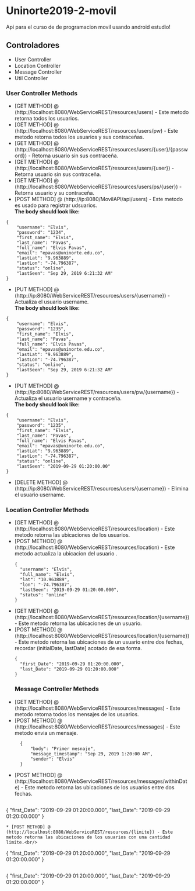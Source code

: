 # Uninorte2019-2-movil
Api para el curso de de programacion movil usando android estudio!


## Controladores
* User Controller
* Location Controller
* Message Controller
* Util Controller

### User Controller Methods
* [GET METHOD] @ (http://localhost:8080/WebServiceREST/resources/users) - Este metodo retorna todos los usuarios.
* [GET METHOD] @ (http://localhost:8080/WebServiceREST/resources/users/pw) - Este metodo retorna todos los usuarios y sus contraceñas.
* [GET METHOD] @ (http://localhost:8080/WebServiceREST/resources/users/{user}/{password}) - Retorna usuario sin sus contraceña.
* [GET METHOD] @ (http://localhost:8080/WebServiceREST/resources/users/{user}) - Retorna usuario sin sus contraceña.
* [GET METHOD] @ (http://localhost:8080/WebServiceREST/resources/users/ps/{user}) - Retorna usuario y su contraceña.
* [POST METHOD] @ (http://ip:8080/MovilAPI/api/users) - Este metodo es usado para registrar udsuarios.<br/>
**The body should look like:**
```
{
	"username": "Elvis",
	"password": "1234",
	"first_name": "Elvis",
	"last_name": "Pavas",
	"full_name": "Elvis Pavas",
	"email": "epavas@uninorte.edu.co",
	"lastLat": "9.963889",
	"lastLon": "-74.796387",
	"status": "online",
	"lastSeen": "Sep 29, 2019 6:21:32 AM"
}
```
* [PUT METHOD] @ (http://ip:8080/WebServiceREST/resources/users/{username}) - Actualiza el usuario username.<br/>
**The body should look like:**
```
{
	"username": "Elvis",
	"password": "1235",
	"first_name": "Elvis",
	"last_name": "Pavas",
	"full_name": "Elvis Pavas",
	"email": "epavas@uninorte.edu.co",
	"lastLat": "9.963889",
	"lastLon": "-74.796387",
	"status": "online",
	"lastSeen": "Sep 29, 2019 6:21:32 AM"
}
```
* [PUT METHOD] @ (http://ip:8080/WebServiceREST/resources/users/pw/{username}) - Actualiza el usuario username y contraceña.<br/>
**The body should look like:**
```
{
	"username": "Elvis",
	"password": "1235",
	"first_name": "Elvis",
	"last_name": "Pavas",
	"full_name": "Elvis Pavas",
	"email": "epavas@uninorte.edu.co",
	"lastLat": "9.963889",
	"lastLon": "-74.796387",
	"status": "online",
	"lastSeen": "2019-09-29 01:20:00.00"
}
```
* [DELETE METHOD] @ (http://ip:8080/WebServiceREST/resources/users/{username}) - Elimina  el usuario username.<br/>

### Location Controller Methods
* [GET METHOD] @ (http://localhost:8080/WebServiceREST/resources/location) - Este metodo retorna las ubicaciones de los usuarios.
* [POST METHOD] @ (http://localhost:8080/WebServiceREST/resources/location) - Este metodo actualiza la ubicacion del usuario .<br/>
  ```
  {
    "username": "Elvis",
    "full_name": "Elvis",
    "lat": "10.963889",
    "lon": "-74.796387",
    "lastSeen": "2019-09-29 01:20:00.000",
    "status": "online"
  }
  ```
* [GET METHOD] @ (http://localhost:8080/WebServiceREST/resources/location/{username}) - Este metodo retorna las ubicaciones de un usuario.
* [POST METHOD] @ (http://localhost:8080/WebServiceREST/resources/location/{username}) - Este metodo retorna las ubicaciones de un usuario entre dos fechas, recordar (initialDate, lastDate] acotado de esa forma.
  ```
  {
    "first_Date": "2019-09-29 01:20:00.000",
    "last_Date": "2019-09-29 01:20:00.000"
  }
  ```
  ### Message Controller Methods
* [GET METHOD] @ (http://localhost:8080/WebServiceREST/resources/messages) - Este metodo retorna todos los mensajes de los usuarios.
* [POST METHOD] @ (http://localhost:8080/WebServiceREST/resources/messages) - Este metodo envia un mensaje.<br/>
  ```
	{
		"body": "Primer mesnaje",
		"message_timestamp": "Sep 29, 2019 1:20:00 AM",
		"sender": "Elvis"
	}
  ```
 * [POST METHOD] @ (http://localhost:8080/WebServiceREST/resources/messages/withinDate) - Este metodo retorna las ubicaciones de los usuarios entre dos fechas.
   ```
  {
    "first_Date": "2019-09-29 01:20:00.000",
    "last_Date": "2019-09-29 01:20:00.000"
  }
  ```
 * [POST METHOD] @ (http://localhost:8080/WebServiceREST/resources/{limite}) - Este metodo retorna las ubicaciones de los usuarios con una cantidad limite.<br/>
  ```
  {
    "first_Date": "2019-09-29 01:20:00.000",
    "last_Date": "2019-09-29 01:20:00.000"
  }
  ```
  
  ```
  {
    "first_Date": "2019-09-29 01:20:00.000",
    "last_Date": "2019-09-29 01:20:00.000"
  }
  ```
